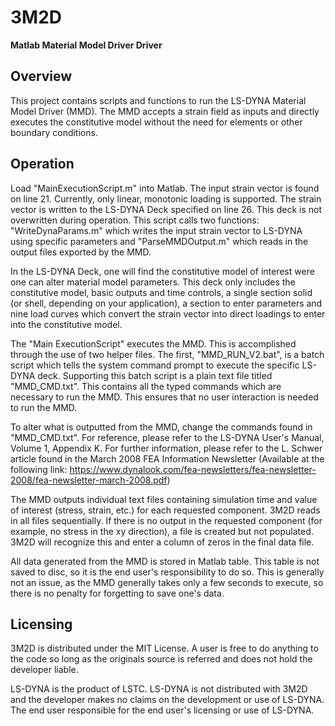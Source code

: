 # 3M2D
**Matlab Material Model Driver Driver**

## Overview
This project contains scripts and functions to run the LS-DYNA Material Model Driver (MMD). The MMD accepts a strain field as inputs and directly executes the constitutive model without the need for elements or other boundary conditions.

## Operation
Load "MainExecutionScript.m" into Matlab. The input strain vector is found on line 21. Currently, only linear, monotonic loading is supported. The strain vector is written to the LS-DYNA Deck specified on line 26. This deck is not overwritten during operation. This script calls two functions: "WriteDynaParams.m" which writes the input strain vector to LS-DYNA using specific parameters and "ParseMMDOutput.m" which reads in the output files exported by the MMD.

In the LS-DYNA Deck, one will find the constitutive model of interest were one can alter material model parameters. This deck only includes the constitutive model, basic outputs and time controls, a single section solid (or shell, depending on your application), a section to enter parameters and nine load curves which convert the strain vector into direct loadings to enter into the constitutive model.

The "Main ExecutionScript" executes the MMD. This is accomplished through the use of two helper files. The first, "MMD_RUN_V2.bat", is a batch script which tells the system command prompt to execute the specific LS-DYNA deck. Supporting this batch script is a plain text file titled "MMD_CMD.txt". This contains all the typed commands which are necessary to run the MMD. This ensures that no user interaction is needed to run the MMD.

To alter what is outputted from the MMD, change the commands found in "MMD_CMD.txt". For reference, please refer to the LS-DYNA User's Manual, Volume 1, Appendix K. For further information, please refer to the L. Schwer article found in the March 2008 FEA Information Newsletter (Available at the following link: <https://www.dynalook.com/fea-newsletters/fea-newsletter-2008/fea-newsletter-march-2008.pdf>)

The MMD outputs individual text files containing simulation time and value of interest (stress, strain, etc.) for each requested component. 3M2D reads in all files sequentially. If there is no output in the requested component (for example, no stress in the xy direction), a file is created but not populated. 3M2D will recognize this and enter a column of zeros in the final data file.

All data generated from the MMD is stored in Matlab table. This table is not saved to disc, so it is the end user's responsibility to do so. This is generally not an issue, as the MMD generally takes only a few seconds to execute, so there is no penalty for forgetting to save one's data. 

## Licensing
3M2D is distributed under the MIT License. A user is free to do anything to the code so long as the originals source is referred and does not hold the developer liable.

LS-DYNA is the product of LSTC. LS-DYNA is not distributed with 3M2D and the developer makes no claims on the development or use of LS-DYNA. The end user responsible for the end user's licensing or use of LS-DYNA.
